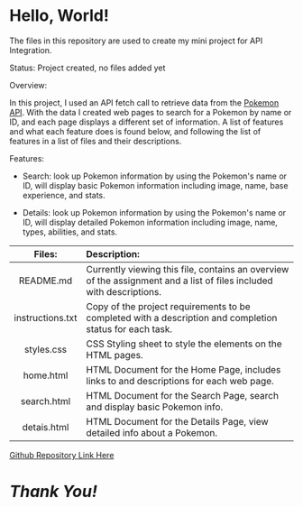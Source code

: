 # **Hello, World!**

The files in this repository are used to create my mini project for API Integration. 


Status: Project created, no files added yet

Overview:

In this project, I used an API fetch call to retrieve data from the [Pokemon API](https://pokeapi.co/). With the data I created web pages to 
search for a Pokemon by name or ID, and each page displays a different set of information. A list of features and what each feature does is found below, and following the list of features in a list of files and their descriptions.


Features:

- Search: look up Pokemon information by using the Pokemon's name or ID, will display basic Pokemon information including image, name, base 
experience, and stats.

- Details: look up Pokemon information by using the Pokemon's name or ID, will display detailed Pokemon information including image, name, types, 
abilities, and stats.


| Files: | Description: |
| :----: |:---  |
| README.md | Currently viewing this file, contains an overview of the assignment and a list of files included with descriptions. |
| instructions.txt | Copy of the project requirements to be completed  with a description and completion status for each task. |
| styles.css | CSS Styling sheet to style the elements on the HTML pages. |
| home.html | HTML Document for the Home Page, includes links to and descriptions for each web page. |
| search.html | HTML Document for the Search Page, search and display basic Pokemon info. |
| detais.html | HTML Document for the Details Page, view detailed info about a Pokemon. |



[Github Repository Link Here](https://github.com/Kjones6052/API_Integration_Mini_Project)

# *Thank You!*